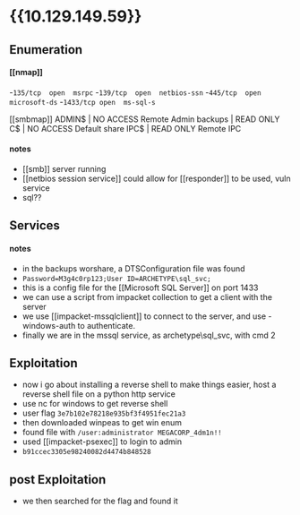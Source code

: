 # {{10.129.149.59}}
## Enumeration
#### [[nmap]]
-`135/tcp  open  msrpc`
-`139/tcp  open  netbios-ssn`
-`445/tcp  open  microsoft-ds`
-`1433/tcp open  ms-sql-s`

 [[smbmap]]
ADMIN$                             | NO ACCESS       Remote Admin
backups                             | READ ONLY
C$                                      | NO ACCESS       Default share
IPC$                                   | READ ONLY       Remote IPC

#### notes
- [[smb]] server running
- [[netbios session service]] could allow for [[responder]] to be used, vuln service
- sql??

## Services
#### notes
- in the backups worshare, a DTSConfiguration file was found
- `Password=M3g4c0rp123;User ID=ARCHETYPE\sql_svc;`
- this is a config file for the [[Microsoft SQL Server]] on port 1433
- we can use a script from impacket collection to get a client with the server
- we use [[impacket-mssqlclient]] to connect to the server, and use -windows-auth to authenticate.
- finally we are in the mssql service, as archetype\sql_svc, with cmd
2

## Exploitation
- now i go about installing a reverse shell to make things easier, host a reverse shell file on a python http service
- use nc for windows to get reverse shell
- user flag `3e7b102e78218e935bf3f4951fec21a3`
- then downloaded winpeas to get win enum
- found file with `/user:administrator MEGACORP_4dm1n!!`
- used [[impacket-psexec]] to login to admin
- `b91ccec3305e98240082d4474b848528`

## post Exploitation
- we then searched for the flag and found it

